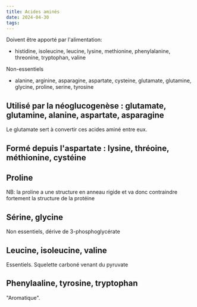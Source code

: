 ```yaml
---
title: Acides aminés
date: 2024-04-30
tags: 
---
```


Doivent être apporté par l'alimentation:

-   histidine, isoleucine, leucine, lysine, methionine, phenylalanine,
    threonine, tryptophan, valine

Non-essentiels

-   alanine, arginine, asparagine, aspartate, cysteine, glutamate,
    glutamine, glycine, proline, serine, tyrosine

## Utilisé par la néoglucogenèse : glutamate, glutamine, alanine, aspartate, asparagine

Le glutamate sert à convertir ces acides aminé entre eux.

## Formé depuis l'aspartate : lysine, thréoine, méthionine, cystéine

## Proline

NB: la proline a une structure en anneau rigide et va donc contraindre
fortement la structure de la protéine

## Sérine, glycine

Non essentiels, dérive de 3-phosphoglycérate

## Leucine, isoleucine, valine

Essentiels. Squelette carboné venant du pyruvate

## Phenylaaline, tyrosine, tryptophan

\"Aromatique\".

